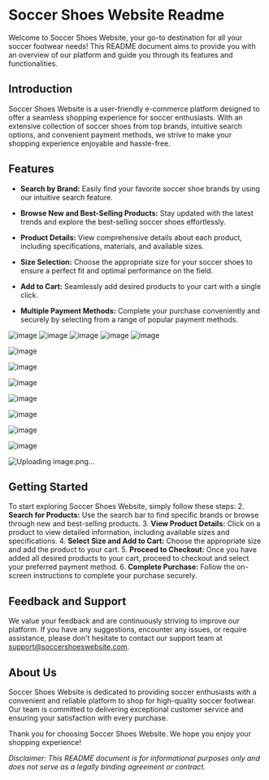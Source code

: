 # Soccer Shoes Website Readme

Welcome to Soccer Shoes Website, your go-to destination for all your soccer footwear needs! This README document aims to provide you with an overview of our platform and guide you through its features and functionalities.

## Introduction
Soccer Shoes Website is a user-friendly e-commerce platform designed to offer a seamless shopping experience for soccer enthusiasts. With an extensive collection of soccer shoes from top brands, intuitive search options, and convenient payment methods, we strive to make your shopping experience enjoyable and hassle-free.


## Features
- **Search by Brand:** Easily find your favorite soccer shoe brands by using our intuitive search feature.

- **Browse New and Best-Selling Products:** Stay updated with the latest trends and explore the best-selling soccer shoes effortlessly.


- **Product Details:** View comprehensive details about each product, including specifications, materials, and available sizes.
- **Size Selection:** Choose the appropriate size for your soccer shoes to ensure a perfect fit and optimal performance on the field.
- **Add to Cart:** Seamlessly add desired products to your cart with a single click.
- **Multiple Payment Methods:** Complete your purchase conveniently and securely by selecting from a range of popular payment methods.




![image](https://github.com/VietBx23/SOCCERSHOES-WEBSITE/assets/127529083/c14937fe-9c11-4a6a-8ec5-86d1a1066a5c)
![image](https://github.com/VietBx23/SOCCERSHOES-WEBSITE/assets/127529083/cfddb333-fdb5-4b2c-8664-c5dd01b6c597) 
![image](https://github.com/VietBx23/SOCCERSHOES-WEBSITE/assets/127529083/cfddb333-fdb5-4b2c-8664-c5dd01b6c597) 
![image](https://github.com/VietBx23/SOCCERSHOES-WEBSITE/assets/127529083/1eb52d94-e795-457b-b2f3-419d1e11d5d6)
![image](https://github.com/VietBx23/SOCCERSHOES-WEBSITE/assets/127529083/0feaa7a2-ad93-4cd0-acac-ec28f89b46b1)

![image](https://github.com/VietBx23/SOCCERSHOES-WEBSITE/assets/127529083/46195f83-ea8d-4acd-ba2c-61f70fdf8355)

![image](https://github.com/VietBx23/SOCCERSHOES-WEBSITE/assets/127529083/9f51a118-ebe8-42f8-8f0b-8a484fc32855)

![image](https://github.com/VietBx23/SOCCERSHOES-WEBSITE/assets/127529083/48d321b6-edef-4987-b864-3841ec6000fa)

![image](https://github.com/VietBx23/SOCCERSHOES-WEBSITE/assets/127529083/ee983431-4c96-4535-bceb-39a35aa9ce96)

![image](https://github.com/VietBx23/SOCCERSHOES-WEBSITE/assets/127529083/ec2a7a5e-eb97-4b79-8ec2-c5bea9caee22)

![image](https://github.com/VietBx23/SOCCERSHOES-WEBSITE/assets/127529083/735e0aae-67a4-4dbf-9beb-87467c5e3618)

![image](https://github.com/VietBx23/SOCCERSHOES-WEBSITE/assets/127529083/0bbeb6aa-f145-45a4-acbc-126c535ec150)

![Uploading image.png…]()


## Getting Started
To start exploring Soccer Shoes Website, simply follow these steps:
2. **Search for Products:** Use the search bar to find specific brands or browse through new and best-selling products.
3. **View Product Details:** Click on a product to view detailed information, including available sizes and specifications.
4. **Select Size and Add to Cart:** Choose the appropriate size and add the product to your cart.
5. **Proceed to Checkout:** Once you have added all desired products to your cart, proceed to checkout and select your preferred payment method.
6. **Complete Purchase:** Follow the on-screen instructions to complete your purchase securely.

## Feedback and Support
We value your feedback and are continuously striving to improve our platform. If you have any suggestions, encounter any issues, or require assistance, please don't hesitate to contact our support team at support@soccershoeswebsite.com.

## About Us
Soccer Shoes Website is dedicated to providing soccer enthusiasts with a convenient and reliable platform to shop for high-quality soccer footwear. Our team is committed to delivering exceptional customer service and ensuring your satisfaction with every purchase.

Thank you for choosing Soccer Shoes Website. We hope you enjoy your shopping experience!

*Disclaimer: This README document is for informational purposes only and does not serve as a legally binding agreement or contract.*
